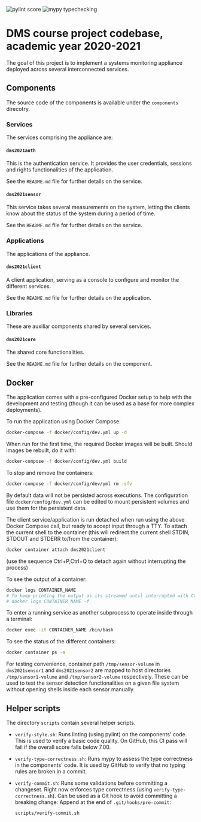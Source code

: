 ![pylint score](https://github.com/rogama25/practica-dms-2020-2021/workflows/pylint%20score/badge.svg)
![mypy typechecking](https://github.com/rogama25/practica-dms-2020-2021/workflows/mypy%20typechecking/badge.svg)

# DMS course project codebase, academic year 2020-2021

The goal of this project is to implement a systems monitoring appliance deployed across several interconnected services.

## Components

The source code of the components is available under the `components` direcotry.

### Services

The services comprising the appliance are:

#### `dms2021auth`

This is the authentication service. It provides the user credentials, sessions and rights functionalities of the application.

See the `README.md` file for further details on the service.

#### `dms2021sensor`

This service takes several measurements on the system, letting the clients know about the status of the system during a period of time.

See the `README.md` file for further details on the service.

### Applications

The applications of the appliance.

#### `dms2021client`

A client application, serving as a console to configure and monitor the different services.

See the `README.md` file for further details on the application.

### Libraries

These are auxiliar components shared by several services.

#### `dms2021core`

The shared core functionalities.

See the `README.md` file for further details on the component.

## Docker

The application comes with a pre-configured Docker setup to help with the development and testing (though it can be used as a base for more complex deployments).

To run the application using Docker Compose:

```bash
docker-compose -f docker/config/dev.yml up -d
```

When run for the first time, the required Docker images will be built. Should images be rebuilt, do it with:

```bash
docker-compose -f docker/config/dev.yml build
```

To stop and remove the containers:

```bash
docker-compose -f docker/config/dev/yml rm -sfv
```

By default data will not be persisted across executions. The configuration file `docker/config/dev.yml` can be edited to mount persistent volumes and use them for the persistent data.

The client service/application is run detached when run using the above Docker Compose call, but ready to accept input through a TTY. To attach the current shell to the container (this will redirect the current shell STDIN, STDOUT and STDERR to/from the container):

```bash
docker container attach dms2021client
```

(use the sequence Ctrl+P,Ctrl+Q to detach again without interrupting the process)

To see the output of a container:

```bash
docker logs CONTAINER_NAME
# To keep printing the output as its streamed until interrupted with Ctrl+C:
# docker logs CONTAINER_NAME -f
```

To enter a running service as another subprocess to operate inside through a terminal:

```bash
docker exec -it CONTAINER_NAME /bin/bash
```

To see the status of the different containers:

```bash
docker container ps -a
```

For testing convenience, container path `/tmp/sensor-volume` in `dms2021sensor1` and `dms2021sensor2` are mapped to host directories `/tmp/sensor1-volume` and `/tmp/sensor2-volume` respectively. These can be used to test the sensor detection functionalities on a given file system without opening shells inside each sensor manually.

## Helper scripts

The directory `scripts` contain several helper scripts.

- `verify-style.sh`: Runs linting (using pylint) on the components' code. This is used to verify a basic code quality. On GitHub, this CI pass will fail if the overall score falls below 7.00.
- `verify-type-correctness.sh`: Runs mypy to assess the type correctness in the components' code. It is used by GitHub to verify that no typing rules are broken in a commit.
- `verify-commit.sh`: Runs some validations before committing a changeset. Right now enforces type correctness (using `verify-type-correctness.sh`). Can be used as a Git hook to avoid committing a breaking change:
  Append at the end of `.git/hooks/pre-commit`:

  ```bash
  scripts/verify-commit.sh
  ```
